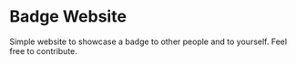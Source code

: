 # Badge Website

Simple website to showcase a badge to other people and to yourself. Feel free to contribute.
